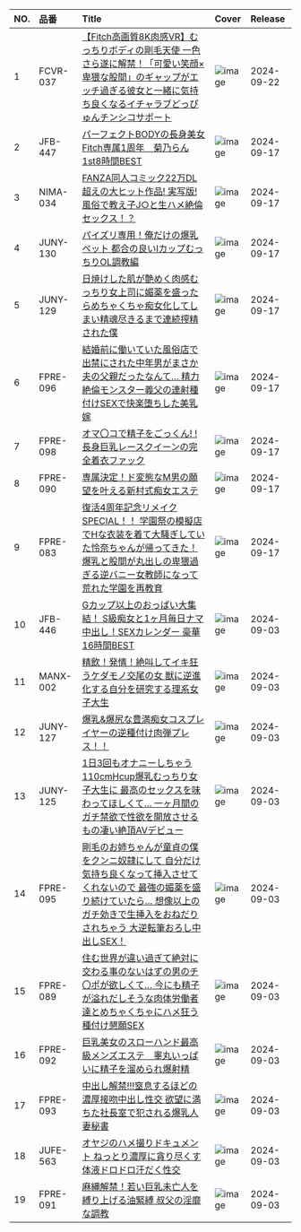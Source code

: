 |NO.|品番|Title|Cover|Release|
|:---|:---|:---|:---|:---|
1|FCVR-037|[【Fitch高画質8K肉感VR】むっちりボディの剛毛天使 一色さら遂に解禁！「可愛い笑顔×卑猥な股間」のギャップがエッチ過ぎる彼女と一緒に気持ち良くなるイチャラブどっぴゅんチンシコサポート](https://www.avmoive.top/index.php/archives/38328/)|![image](https://cdn.up-timely.com/image/12/content/75701/9SuYJhbcTEAxOMpLqy9i95PHg9tx5gxjKBSciq88.jpg)|2024-09-22
2|JFB-447|[パーフェクトBODYの長身美女 Fitch専属1周年　菊乃らん1st8時間BEST](https://www.avmoive.top/index.php/archives/38336/)|![image](https://cdn.up-timely.com/image/12/content/75535/u4nE8avGdHBbSSNnP8KsCjayBL0NvlYEBBMf52yh.jpg)|2024-09-17
3|NIMA-034|[FANZA同人コミック22万DL超えの大ヒット作品! 実写版!風俗で教え子J○と生ハメ絶倫セックス！？](https://www.avmoive.top/index.php/archives/38335/)|![image](https://cdn.up-timely.com/image/12/content/75538/RciOrMX2IuLzF7TbNY3PWkRzilC3Zs9tYOdxatnb.jpg)|2024-09-17
4|JUNY-130|[パイズリ専用！俺だけの爆乳ペット 都合の良いIカップむっちりOL調教編](https://www.avmoive.top/index.php/archives/38334/)|![image](https://cdn.up-timely.com/image/12/content/75537/lbTM3K1P0scXVDCRKKy7XjHqtQjVKI9zXGOdk0A0.jpg)|2024-09-17
5|JUNY-129|[日焼けした肌が艶めく肉感むっちり女上司に媚薬を盛ったらめちゃくちゃ痴女化してしまい精魂尽きるまで連続搾精された僕](https://www.avmoive.top/index.php/archives/38333/)|![image](https://cdn.up-timely.com/image/12/content/75536/Okill72UnyRfKxzbu5b37HiQ594VbLy641wK50vS.jpg)|2024-09-17
6|FPRE-096|[結婚前に働いていた風俗店で出禁にされた中年男がまさか夫の父親だったなんて… 精力絶倫モンスター義父の連射種付けSEXで快楽堕ちした美乳嫁](https://www.avmoive.top/index.php/archives/38332/)|![image](https://cdn.up-timely.com/image/12/content/75533/K9vC2iELTCV7mkfQTfSYkw1tVRUcjzRhdBf2nKXv.jpg)|2024-09-17
7|FPRE-098|[オマ〇コで精子をごっくん! ! 長身巨乳レースクイーンの完全着衣ファック](https://www.avmoive.top/index.php/archives/38331/)|![image](https://cdn.up-timely.com/image/12/content/75534/JFc6NA7POJ7478b72dUVWFNYUDzxJmwZII9g5NUS.jpg)|2024-09-17
8|FPRE-090|[専属決定！ド変態なM男の願望を叶える新村式痴女エステ](https://www.avmoive.top/index.php/archives/38330/)|![image](https://cdn.up-timely.com/image/12/content/75532/ade8YZaH6jNmvpR7gQg6BEYCSzUBZjMdP4T5a2Vd.jpg)|2024-09-17
9|FPRE-083|[復活4周年記念リメイクSPECIAL！！ 学園祭の模擬店でHな衣装を着て大騒ぎしていた怜奈ちゃんが帰ってきた！爆乳と股間が丸出しの卑猥過ぎる逆バニー女教師になって荒れた学園を再教育](https://www.avmoive.top/index.php/archives/38329/)|![image](https://cdn.up-timely.com/image/12/content/75531/pqkaorRv1325DDNMWY5Kiwh9osz6bOHKRtfPllj6.jpg)|2024-09-17
10|JFB-446|[Gカップ以上のおっぱい大集結！ S級痴女と1ヶ月毎日ナマ中出し！SEXカレンダー 豪華16時間BEST](https://www.avmoive.top/index.php/archives/38346/)|![image](https://cdn.up-timely.com/image/12/content/75271/qz3SUaZuhLClW6Qghi0DU91X3fAg29AGywOQJXEm.jpg)|2024-09-03
11|MANX-002|[精飲！発情！絶叫してイキ狂うケダモノ交尾の女 獣に逆進化する自分を研究する理系女子大生](https://www.avmoive.top/index.php/archives/38345/)|![image](https://cdn.up-timely.com/image/12/content/75275/3ayylVTH7hO6qEdkncecQxpKeOabZoYWQkcXDtLU.jpg)|2024-09-03
12|JUNY-127|[爆乳&爆尻な豊満痴女コスプレイヤーの逆種付け肉弾プレス！！](https://www.avmoive.top/index.php/archives/38344/)|![image](https://cdn.up-timely.com/image/12/content/75274/uxbLYs6LC8ZZkHcB5QXlepVkchPI7vSFvFdb5KKL.jpg)|2024-09-03
13|JUNY-125|[1日3回もオナニーしちゃう110cmHcup爆乳むっちり女子大生に 最高のセックスを味わってほしくて… 一ヶ月間のガチ禁欲で性欲を開放させるもの凄い絶頂AVデビュー](https://www.avmoive.top/index.php/archives/38343/)|![image](https://cdn.up-timely.com/image/12/content/75273/fDzYZgITJHIAIpLn0vmGZ7sZKearGBCsxL5B7yev.jpg)|2024-09-03
14|FPRE-095|[剛毛のお姉ちゃんが童貞の僕をクンニ奴隷にして 自分だけ気持ち良くなって挿入させてくれないので 最強の媚薬を盛り続けていたら… 想像以上のガチ効きで生挿入をおねだりされちゃう 大逆転筆おろし中出しSEX！](https://www.avmoive.top/index.php/archives/38342/)|![image](https://cdn.up-timely.com/image/12/content/75270/TqcLvyhuzhL20kovDcnb09gpVEWfxDM71uo9umRk.jpg)|2024-09-03
15|FPRE-089|[住む世界が違い過ぎて絶対に交わる事のないはずの男のチ〇ポが欲しくて… 今にも精子が溢れだしそうな肉体労働者達とめちゃくちゃにハメ狂う種付け懇願SEX](https://www.avmoive.top/index.php/archives/38341/)|![image](https://cdn.up-timely.com/image/12/content/75266/fXeBEEceKPe9EwbQCIYiJPGmOf4HS8b0LfOghohu.jpg)|2024-09-03
16|FPRE-092|[巨乳美女のスローハンド最高級メンズエステ　睾丸いっぱいに精子を溜められ爆射精](https://www.avmoive.top/index.php/archives/38340/)|![image](https://cdn.up-timely.com/image/12/content/75268/qpPxWyG0szaJuwMWdjAAlH0znVpD7f7Rjq3u7h01.jpg)|2024-09-03
17|FPRE-093|[中出し解禁!!!窒息するほどの濃厚接吻中出し性交 欲望に満ちた社長室で犯される爆乳人妻秘書](https://www.avmoive.top/index.php/archives/38339/)|![image](https://cdn.up-timely.com/image/12/content/75269/Ca9PIUZmhHzeamzJcH457GBgG8aYFCO1wttO5lLY.jpg)|2024-09-03
18|JUFE-563|[オヤジのハメ撮りドキュメント ねっとり濃厚に貪り尽くす体液ドロドロ汗だく性交](https://www.avmoive.top/index.php/archives/38338/)|![image](https://cdn.up-timely.com/image/12/content/75272/3nb2bbdhwAuDq52BMFMZWSobkFaKJivAeUV0UvAM.jpg)|2024-09-03
19|FPRE-091|[麻縄解禁！若い巨乳未亡人を縛り上げる油緊縛 叔父の淫靡な調教](https://www.avmoive.top/index.php/archives/38337/)|![image](https://cdn.up-timely.com/image/12/content/75267/menNX2Kt6AJdYy1hfPqoS23sxKVxPs11JDu3iJph.jpg)|2024-09-03